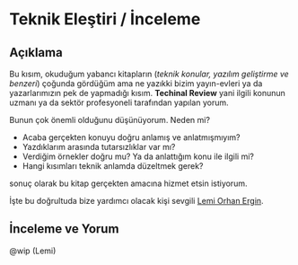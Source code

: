 # Teknik Eleştiri / İnceleme

## Açıklama

Bu kısım, okuduğum yabancı kitapların (*teknik konular, yazılım geliştirme ve
benzeri*) çoğunda gördüğüm ama ne yazıkki bizim yayın-evleri ya da
yazarlarımızın pek de yapmadığı kısım. **Techinal Review** yani ilgili konunun
uzmanı ya da sektör profesyoneli tarafından yapılan yorum.

Bunun çok önemli olduğunu düşünüyorum. Neden mi?

* Acaba gerçekten konuyu doğru anlamış ve anlatmışmıyım?
* Yazdıklarım arasında tutarsızlıklar var mı?
* Verdiğim örnekler doğru mu? Ya da anlattığım konu ile ilgili mi?
* Hangi kısımları teknik anlamda düzeltmek gerek?

sonuç olarak bu kitap gerçekten amacına hizmet etsin istiyorum.

İşte bu doğrultuda bize yardımcı olacak kişi sevgili [Lemi Orhan Ergin][1].

## İnceleme ve Yorum

@wip (Lemi)

[1]: http://www.lemiorhanergin.com